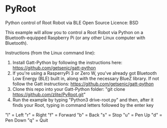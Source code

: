 # PyRoot
Python control of Root Robot via BLE
Open Source Licence: BSD

This example will allow you to control a Root Robot via Python on a Bluetooth-equipped Raspberry Pi (or any other Linux computer with Bluetooth). 


Instructions (from the Linux command line): 

1) Install Gatt-Python by following the instructions here: https://github.com/getsenic/gatt-python
2) If you're using a RasperryPi 3 or Zero W, you've already got Bluetooth Low Energy (BLE) built in, along with the necessary BlueZ library. If not follow the Gatt instructions: https://github.com/getsenic/gatt-python
3) Clone this repo into your Gatt-Python folder: "git clone https://github.com/zlite/PyRoot.git"
4) Run the example by typing "Python3 drive-root.py" and then, after it finds your Root, typing in command letters followed by the enter key

"l" = Left
"r" = Right
"f" = Forward
"b" = Back
"s" = Stop
"u" = Pen Up
"d" = Pen Down
"q" = Quit
